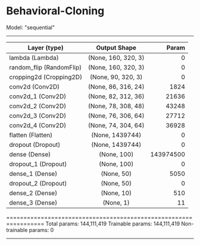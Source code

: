 # Behavioral-Cloning

Model: "sequential"
_________________________________________________________________
| Layer (type)              |         Output Shape      |        Param  |
|---------------------------|:-------------------------:|--------------:|
| lambda (Lambda)           | (None, 160, 320, 3)       |    0          |                                                                  
| random_flip (RandomFlip)  |  (None, 160, 320, 3)      |   0           |                                                                      
| cropping2d (Cropping2D)   |  (None, 90, 320, 3)       |    0          |                                                                      
| conv2d (Conv2D)           |   (None, 86, 316, 24)     |  1824         |                                                               
| conv2d_1 (Conv2D)         |      (None, 82, 312, 36)  |    21636      |                                                                  
| conv2d_2 (Conv2D)         |  (None, 78, 308, 48)      | 43248         |                                                                
| conv2d_3 (Conv2D)         |  (None, 76, 306, 64)      |  27712        |                                                                 
| conv2d_4 (Conv2D)         |   (None, 74, 304, 64)     |  36928        |                                                                 
| flatten (Flatten)         |  (None, 1439744)          |     0         |                                                               
| dropout (Dropout)         |  (None, 1439744)          |    0          |                                                                 
| dense (Dense)             |  (None, 100)              | 143974500     |
| dropout_1 (Dropout)       |  (None, 100)              | 0             |                                                                
| dense_1 (Dense)           | (None, 50)                | 5050          |                                                               
| dropout_2 (Dropout)       |  (None, 50)               | 0             |                                                              
| dense_2 (Dense)           | (None, 10)                | 510           |                                                                 
| dense_3 (Dense)           | (None, 1)                 | 11            | 

=================================================================
Total params: 144,111,419
Trainable params: 144,111,419
Non-trainable params: 0
_________________________________________________________________
